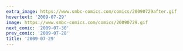 ```yaml
---
extra_image: https://www.smbc-comics.com/comics/20090729after.gif
hovertext: '2009-07-29'
image: https://www.smbc-comics.com/comics/20090729.gif
next_comic: '2009-07-30'
prev_comic: '2009-07-28'
title: '2009-07-29'
---
```


